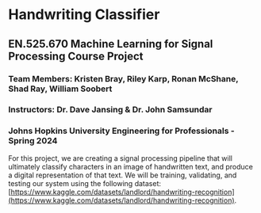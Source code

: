 # Handwriting Classifier
## EN.525.670 Machine Learning for Signal Processing Course Project
### Team Members: Kristen Bray, Riley Karp, Ronan McShane, Shad Ray, William Soobert
### Instructors: Dr. Dave Jansing & Dr. John Samsundar
### Johns Hopkins University Engineering for Professionals - Spring 2024

For this project, we are creating a signal processing pipeline that will ultimately classify characters in an image of handwritten text, and produce a digital representation of that text. We will be training, validating, and testing our system using the following dataset: [https://www.kaggle.com/datasets/landlord/handwriting-recognition](https://www.kaggle.com/datasets/landlord/handwriting-recognition).